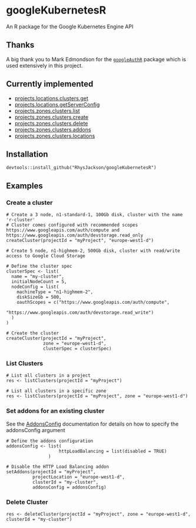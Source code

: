 # googleKubernetesR

An R package for the Google Kubernetes Engine API

## Thanks
A big thank you to Mark Edmondson for the [`googleAuthR`](http://code.markedmondson.me/googleAuthR/) package which is used extensively in this project.

## Currently implemented
* [projects.locations.clusters.get](https://cloud.google.com/kubernetes-engine/docs/reference/rest/v1beta1/projects.locations.clusters/get)
* [projects.locations.getServerConfig](https://cloud.google.com/kubernetes-engine/docs/reference/rest/v1beta1/projects.locations/getServerConfig)
* [projects.zones.clusters.list](https://cloud.google.com/kubernetes-engine/docs/reference/rest/v1beta1/projects.zones.clusters/list)
* [projects.zones.clusters.create](https://cloud.google.com/kubernetes-engine/docs/reference/rest/v1beta1/projects.zones.clusters/create)
* [projects.zones.clusters.delete](https://cloud.google.com/kubernetes-engine/docs/reference/rest/v1beta1/projects.zones.clusters/delete)
* [projects.zones.clusters.addons](https://cloud.google.com/kubernetes-engine/docs/reference/rest/v1beta1/projects.zones.clusters/addons)
* [projects.zones.clusters.locations](https://cloud.google.com/kubernetes-engine/docs/reference/rest/v1beta1/projects.zones.clusters/locations)

## Installation
```
devtools::install_github("RhysJackson/googleKubernetesR")
```

## Examples

### Create a cluster
```
# Create a 3 node, n1-standard-1, 100Gb disk, cluster with the name 'r-cluster'
# Cluster comes configured with recommended scopes https://www.googleapis.com/auth/compute and https://www.googleapis.com/auth/devstorage.read_only
createCluster(projectId = "myProject", "europe-west1-d")
```

```
# Create 5 node, n1-highmem-2, 500Gb disk, cluster with read/write access to Google Cloud Storage

# Define the cluster spec
clusterSpec <- list(
  name = "my-cluster",
  initialNodeCount = 5,
  nodeConfig = list(
    machineType = "n1-highmem-2",
    diskSizeGb = 500,
    oauthScopes = c("https://www.googleapis.com/auth/compute",
    				"https://www.googleapis.com/auth/devstorage.read_write")
  )
)

# Create the cluster
createCluster(projectId = "myProject",
			  zone = "europe-west1-d",
			  clusterSpec = clusterSpec)
```

### List Clusters
```
# List all clusters in a project
res <- listClusters(projectId = "myProject")
```

```
# List all clusters in a specific zone
res <- listClusters(projectId = "myProject", zone = "europe-west1-d")
```

### Set addons for an existing cluster
See the [AddonsConfig](https://cloud.google.com/kubernetes-engine/docs/reference/rest/v1beta1/projects.locations.clusters#Cluster.AddonsConfig) documentation for details on how to specify the addonsConfig argument
```
# Define the addons configuration
addonsConfig <- list(
					httpLoadBalancing = list(disabled = TRUE)
		  		)

# Disable the HTTP Load Balancing addon
setAddons(projectId = "myProject",
		  projectLocation = "europe-west1-d",
		  clusterId = "my-cluster",
		  addonsConfig = addonsConfig)
```

### Delete Cluster
```
res <- deleteCluster(projectId = "myProject", zone = "europe-west1-d", clusterId = "my-cluster")
```
